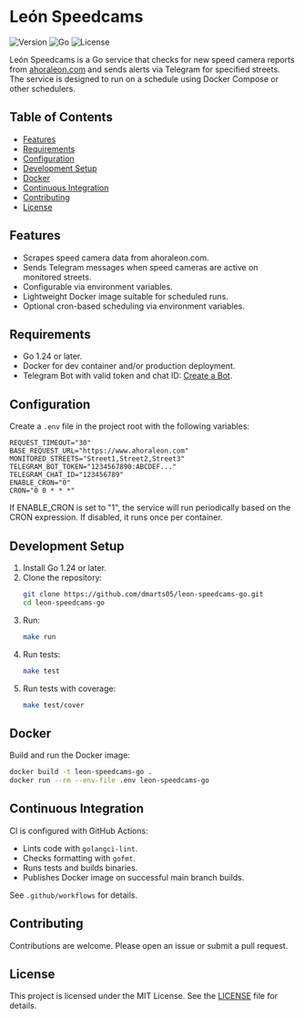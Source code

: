 # León Speedcams
![Version](https://img.shields.io/badge/Version-1.0.0-brightgreen.svg)
![Go](https://img.shields.io/badge/Go-1.24-brightgreen.svg)
![License](https://img.shields.io/badge/License-MIT-blue.svg)

León Speedcams is a Go service that checks for new speed camera reports from [ahoraleon.com](https://www.ahoraleon.com) and sends alerts via Telegram for specified streets. The service is designed to run on a schedule using Docker Compose or other schedulers.

## Table of Contents
- [Features](#features)
- [Requirements](#requirements)
- [Configuration](#configuration)
- [Development Setup](#development-setup)
- [Docker](#docker)
- [Continuous Integration](#continuous-integration)
- [Contributing](#contributing)
- [License](#license)

## Features
- Scrapes speed camera data from ahoraleon.com.
- Sends Telegram messages when speed cameras are active on monitored streets.
- Configurable via environment variables.
- Lightweight Docker image suitable for scheduled runs.
- Optional cron-based scheduling via environment variables.

## Requirements
- Go 1.24 or later.
- Docker for dev container and/or production deployment.
- Telegram Bot with valid token and chat ID: [Create a Bot](https://core.telegram.org/bots#6-botfather).

## Configuration
Create a `.env` file in the project root with the following variables:

```dotenv
REQUEST_TIMEOUT="30"
BASE_REQUEST_URL="https://www.ahoraleon.com"
MONITORED_STREETS="Street1,Street2,Street3"
TELEGRAM_BOT_TOKEN="1234567890:ABCDEF..."
TELEGRAM_CHAT_ID="123456789"
ENABLE_CRON="0"
CRON="0 0 * * *"
```

If ENABLE_CRON is set to "1", the service will run periodically based on the CRON expression. If disabled, it runs once per container.

## Development Setup
1. Install Go 1.24 or later.
2. Clone the repository:
   ```bash
   git clone https://github.com/dmarts05/leon-speedcams-go.git
   cd leon-speedcams-go
   ```
3. Run:
   ```bash
   make run
   ```
4. Run tests:
   ```bash
   make test
   ```
5. Run tests with coverage:
   ```bash
   make test/cover
   ```

## Docker
Build and run the Docker image:

```bash
docker build -t leon-speedcams-go .
docker run --rm --env-file .env leon-speedcams-go
```

## Continuous Integration
CI is configured with GitHub Actions:
- Lints code with `golangci-lint`.
- Checks formatting with `gofmt`.
- Runs tests and builds binaries.
- Publishes Docker image on successful main branch builds.

See `.github/workflows` for details.

## Contributing
Contributions are welcome. Please open an issue or submit a pull request.

## License
This project is licensed under the MIT License. See the [LICENSE](LICENSE) file for details.